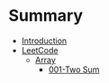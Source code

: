 # Summary

* [Introduction](README.md)
* [LeetCode](leetcode.md)
  * [Array](chapter1/array.md)
    * [001-Two Sum](chapter1/array/001-two-sum.md)

